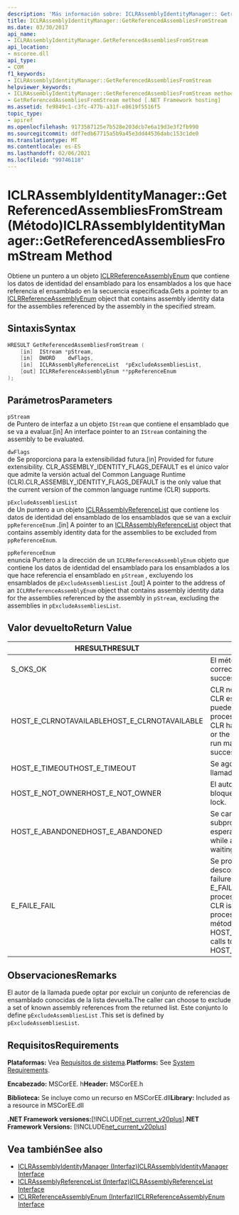 ```yaml
---
description: 'Más información sobre: ICLRAssemblyIdentityManager:: Getreferencedassembliesfromstream ((método)'
title: ICLRAssemblyIdentityManager::GetReferencedAssembliesFromStream (Método)
ms.date: 03/30/2017
api_name:
- ICLRAssemblyIdentityManager.GetReferencedAssembliesFromStream
api_location:
- mscoree.dll
api_type:
- COM
f1_keywords:
- ICLRAssemblyIdentityManager::GetReferencedAssembliesFromStream
helpviewer_keywords:
- ICLRAssemblyIdentityManager::GetReferencedAssembliesFromStream method [.NET Framework hosting]
- GetReferencedAssembliesFromStream method [.NET Framework hosting]
ms.assetid: fe9849c1-c3fc-477b-a31f-e8619f5516f5
topic_type:
- apiref
ms.openlocfilehash: 9173587125e7b528e203dcb7e6a19d3e3f2fb990
ms.sourcegitcommit: ddf7edb67715a5b9a45e3dd44536dabc153c1de0
ms.translationtype: MT
ms.contentlocale: es-ES
ms.lasthandoff: 02/06/2021
ms.locfileid: "99746118"
---
```

# <a name="iclrassemblyidentitymanagergetreferencedassembliesfromstream-method"></a><span data-ttu-id="134d3-103">ICLRAssemblyIdentityManager::GetReferencedAssembliesFromStream (Método)</span><span class="sxs-lookup"><span data-stu-id="134d3-103">ICLRAssemblyIdentityManager::GetReferencedAssembliesFromStream Method</span></span>

<span data-ttu-id="134d3-104">Obtiene un puntero a un objeto [ICLRReferenceAssemblyEnum](iclrreferenceassemblyenum-interface.md) que contiene los datos de identidad del ensamblado para los ensamblados a los que hace referencia el ensamblado en la secuencia especificada.</span><span class="sxs-lookup"><span data-stu-id="134d3-104">Gets a pointer to an [ICLRReferenceAssemblyEnum](iclrreferenceassemblyenum-interface.md) object that contains assembly identity data for the assemblies referenced by the assembly in the specified stream.</span></span>  
  
## <a name="syntax"></a><span data-ttu-id="134d3-105">Sintaxis</span><span class="sxs-lookup"><span data-stu-id="134d3-105">Syntax</span></span>  
  
```cpp  
HRESULT GetReferencedAssembliesFromStream (  
    [in]  IStream *pStream,  
    [in]  DWORD    dwFlags,  
    [in]  ICLRAssemblyReferenceList  *pExcludeAssembliesList,  
    [out] ICLRReferenceAssemblyEnum **ppReferenceEnum  
);  
```  
  
## <a name="parameters"></a><span data-ttu-id="134d3-106">Parámetros</span><span class="sxs-lookup"><span data-stu-id="134d3-106">Parameters</span></span>  

 `pStream`  
 <span data-ttu-id="134d3-107">de Puntero de interfaz a un objeto `IStream` que contiene el ensamblado que se va a evaluar.</span><span class="sxs-lookup"><span data-stu-id="134d3-107">[in] An interface pointer to an `IStream` containing the assembly to be evaluated.</span></span>  
  
 `dwFlags`  
 <span data-ttu-id="134d3-108">de Se proporciona para la extensibilidad futura.</span><span class="sxs-lookup"><span data-stu-id="134d3-108">[in] Provided for future extensibility.</span></span> <span data-ttu-id="134d3-109">CLR_ASSEMBLY_IDENTITY_FLAGS_DEFAULT es el único valor que admite la versión actual del Common Language Runtime (CLR).</span><span class="sxs-lookup"><span data-stu-id="134d3-109">CLR_ASSEMBLY_IDENTITY_FLAGS_DEFAULT is the only value that the current version of the common language runtime (CLR) supports.</span></span>  
  
 `pExcludeAssembliesList`  
 <span data-ttu-id="134d3-110">de Un puntero a un objeto [ICLRAssemblyReferenceList](iclrassemblyreferencelist-interface.md) que contiene los datos de identidad del ensamblado de los ensamblados que se van a excluir `ppReferenceEnum` .</span><span class="sxs-lookup"><span data-stu-id="134d3-110">[in] A pointer to an [ICLRAssemblyReferenceList](iclrassemblyreferencelist-interface.md) object that contains assembly identity data for the assemblies to be excluded from `ppReferenceEnum`.</span></span>  
  
 `ppReferenceEnum`  
 <span data-ttu-id="134d3-111">enuncia Puntero a la dirección de un `ICLRReferenceAssemblyEnum` objeto que contiene los datos de identidad del ensamblado para los ensamblados a los que hace referencia el ensamblado en `pStream` , excluyendo los ensamblados de `pExcludeAssembliesList` .</span><span class="sxs-lookup"><span data-stu-id="134d3-111">[out] A pointer to the address of an `ICLRReferenceAssemblyEnum` object that contains assembly identity data for the assemblies referenced by the assembly in `pStream`, excluding the assemblies in `pExcludeAssembliesList`.</span></span>  
  
## <a name="return-value"></a><span data-ttu-id="134d3-112">Valor devuelto</span><span class="sxs-lookup"><span data-stu-id="134d3-112">Return Value</span></span>  
  
|<span data-ttu-id="134d3-113">HRESULT</span><span class="sxs-lookup"><span data-stu-id="134d3-113">HRESULT</span></span>|<span data-ttu-id="134d3-114">Descripción</span><span class="sxs-lookup"><span data-stu-id="134d3-114">Description</span></span>|  
|-------------|-----------------|  
|<span data-ttu-id="134d3-115">S_OK</span><span class="sxs-lookup"><span data-stu-id="134d3-115">S_OK</span></span>|<span data-ttu-id="134d3-116">El método se devolvió correctamente.</span><span class="sxs-lookup"><span data-stu-id="134d3-116">The method returned successfully.</span></span>|  
|<span data-ttu-id="134d3-117">HOST_E_CLRNOTAVAILABLE</span><span class="sxs-lookup"><span data-stu-id="134d3-117">HOST_E_CLRNOTAVAILABLE</span></span>|<span data-ttu-id="134d3-118">CLR no se ha cargado en un proceso o CLR está en un estado en el que no puede ejecutar código administrado ni procesar la llamada correctamente.</span><span class="sxs-lookup"><span data-stu-id="134d3-118">The CLR has not been loaded into a process, or the CLR is in a state in which it cannot run managed code or process the call successfully.</span></span>|  
|<span data-ttu-id="134d3-119">HOST_E_TIMEOUT</span><span class="sxs-lookup"><span data-stu-id="134d3-119">HOST_E_TIMEOUT</span></span>|<span data-ttu-id="134d3-120">Se agotó el tiempo de espera de la llamada.</span><span class="sxs-lookup"><span data-stu-id="134d3-120">The call timed out.</span></span>|  
|<span data-ttu-id="134d3-121">HOST_E_NOT_OWNER</span><span class="sxs-lookup"><span data-stu-id="134d3-121">HOST_E_NOT_OWNER</span></span>|<span data-ttu-id="134d3-122">El autor de la llamada no posee el bloqueo.</span><span class="sxs-lookup"><span data-stu-id="134d3-122">The caller does not own the lock.</span></span>|  
|<span data-ttu-id="134d3-123">HOST_E_ABANDONED</span><span class="sxs-lookup"><span data-stu-id="134d3-123">HOST_E_ABANDONED</span></span>|<span data-ttu-id="134d3-124">Se canceló un evento mientras un subproceso o fibra bloqueados estaba esperando en él.</span><span class="sxs-lookup"><span data-stu-id="134d3-124">An event was canceled while a blocked thread or fiber was waiting on it.</span></span>|  
|<span data-ttu-id="134d3-125">E_FAIL</span><span class="sxs-lookup"><span data-stu-id="134d3-125">E_FAIL</span></span>|<span data-ttu-id="134d3-126">Se produjo un error grave desconocido.</span><span class="sxs-lookup"><span data-stu-id="134d3-126">An unknown catastrophic failure occurred.</span></span> <span data-ttu-id="134d3-127">Si un método devuelve E_FAIL, CLR ya no se puede usar en el proceso.</span><span class="sxs-lookup"><span data-stu-id="134d3-127">If a method returns E_FAIL, the CLR is no longer usable within the process.</span></span> <span data-ttu-id="134d3-128">Las llamadas subsiguientes a métodos de hospedaje devuelven HOST_E_CLRNOTAVAILABLE.</span><span class="sxs-lookup"><span data-stu-id="134d3-128">Subsequent calls to hosting methods return HOST_E_CLRNOTAVAILABLE.</span></span>|  
  
## <a name="remarks"></a><span data-ttu-id="134d3-129">Observaciones</span><span class="sxs-lookup"><span data-stu-id="134d3-129">Remarks</span></span>  

 <span data-ttu-id="134d3-130">El autor de la llamada puede optar por excluir un conjunto de referencias de ensamblado conocidas de la lista devuelta.</span><span class="sxs-lookup"><span data-stu-id="134d3-130">The caller can choose to exclude a set of known assembly references from the returned list.</span></span> <span data-ttu-id="134d3-131">Este conjunto lo define `pExcludeAssembliesList` .</span><span class="sxs-lookup"><span data-stu-id="134d3-131">This set is defined by `pExcludeAssembliesList`.</span></span>  
  
## <a name="requirements"></a><span data-ttu-id="134d3-132">Requisitos</span><span class="sxs-lookup"><span data-stu-id="134d3-132">Requirements</span></span>  

 <span data-ttu-id="134d3-133">**Plataformas:** Vea [Requisitos de sistema](../../get-started/system-requirements.md).</span><span class="sxs-lookup"><span data-stu-id="134d3-133">**Platforms:** See [System Requirements](../../get-started/system-requirements.md).</span></span>  
  
 <span data-ttu-id="134d3-134">**Encabezado:** MSCorEE. h</span><span class="sxs-lookup"><span data-stu-id="134d3-134">**Header:** MSCorEE.h</span></span>  
  
 <span data-ttu-id="134d3-135">**Biblioteca:** Se incluye como un recurso en MSCorEE.dll</span><span class="sxs-lookup"><span data-stu-id="134d3-135">**Library:** Included as a resource in MSCorEE.dll</span></span>  
  
 <span data-ttu-id="134d3-136">**.NET Framework versiones:**[!INCLUDE[net_current_v20plus](../../../../includes/net-current-v20plus-md.md)]</span><span class="sxs-lookup"><span data-stu-id="134d3-136">**.NET Framework Versions:** [!INCLUDE[net_current_v20plus](../../../../includes/net-current-v20plus-md.md)]</span></span>  
  
## <a name="see-also"></a><span data-ttu-id="134d3-137">Vea también</span><span class="sxs-lookup"><span data-stu-id="134d3-137">See also</span></span>

- [<span data-ttu-id="134d3-138">ICLRAssemblyIdentityManager (Interfaz)</span><span class="sxs-lookup"><span data-stu-id="134d3-138">ICLRAssemblyIdentityManager Interface</span></span>](iclrassemblyidentitymanager-interface.md)
- [<span data-ttu-id="134d3-139">ICLRAssemblyReferenceList (Interfaz)</span><span class="sxs-lookup"><span data-stu-id="134d3-139">ICLRAssemblyReferenceList Interface</span></span>](iclrassemblyreferencelist-interface.md)
- [<span data-ttu-id="134d3-140">ICLRReferenceAssemblyEnum (Interfaz)</span><span class="sxs-lookup"><span data-stu-id="134d3-140">ICLRReferenceAssemblyEnum Interface</span></span>](iclrreferenceassemblyenum-interface.md)
